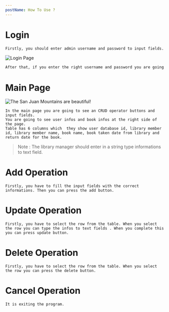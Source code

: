```yaml
---
postName: How To Use ?
---
```


# Login

```bash
Firstly, you should enter admin username and password to input fields.
```

![Login Page](/project_login_page.png 'Login Page')

```bash
After that, if you enter the right username and password you are going to see an success message and navigate to main page.If you see an error message please try again.
```

# Main Page

![The San Juan Mountains are beautiful!](/mainpage_project.png 'San Juan Mountains')

```
In the main page you are going to see an CRUD operator buttons and input fields.
You are going to see user infos and book infos at the right side of the page.
Table has 6 columns which  they show user database id, library member id, library member name, book name, book taken date from library and return date for the book.
```

> Note : The library manager should enter in a string type informations to text field.

# Add Operation

```
Firstly, you have to fill the input fields with the correct informations. Then you can press the add button.
```

# Update Operation

```
Firstly, you have to select the row from the table. When you select the row you can type the infos to text fields . When you complete this you can press update button.
```

# Delete Operation

```
Firstly, you have to select the row from the table. When you select the row you can press the delete button.
```

# Cancel Operation

```
It is exiting the program.
```
